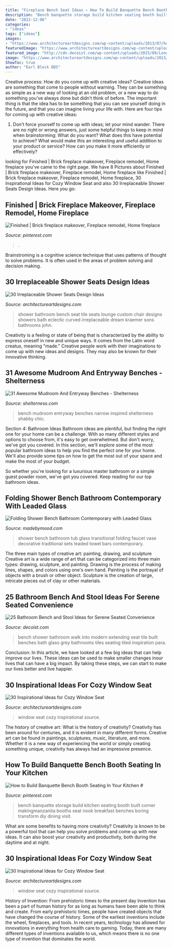 ```yaml
---
title: "Fireplace Bench Seat Ideas ~ How To Build Banquette Bench Booth Seating In Your Kitchen #"
description: "Bench banquette storage build kitchen seating booth built corner makingmanzanita booths seat nook breakfast benches boring transform diy dining visit"
date: "2022-12-06"
categories:
- "ideas"
tags: ["ideas"]
images:
- "https://www.architectureartdesigns.com/wp-content/uploads/2013/07/howellcustombuild._com.jpg"
featuredImage: "https://www.architectureartdesigns.com/wp-content/uploads/2013/07/cameokitchensonline._com1.jpg"
featured_image: "http://cdn.decoist.com/wp-content/uploads/2015/09/Long-bench-extending-into-the-walk-in-shower.jpg"
image: "https://www.architectureartdesigns.com/wp-content/uploads/2013/07/howellcustombuild._com.jpg"
ShowToc: true
author: "Earl Block DDS"
---
```



Creative process: How do you come up with creative ideas?
Creative ideas are something that come to people without warning. They can be something as simple as a new way of looking at an old problem, or a new way to do something you’ve always done but didn’t think of before. The important thing is that the idea has to be something that you can see yourself doing in the future, and that you can imagine living your life with. Here are four tips for coming up with creative ideas: 
1. Don’t force yourself to come up with ideas; let your mind wander. There are no right or wrong answers, just some helpful things to keep in mind when brainstorming: What do you want? What does this have potential to achieve? What would make this an interesting and useful addition to your product or service? How can you make it more efficiently or effectively? 


	

		
looking for Finished | Brick fireplace makeover, Fireplace remodel, Home fireplace you've came to the right page. We have 8 Pictures about Finished | Brick fireplace makeover, Fireplace remodel, Home fireplace like Finished | Brick fireplace makeover, Fireplace remodel, Home fireplace, 30 Inspirational Ideas for Cozy Window Seat and also 30 Irreplaceable Shower Seats Design Ideas. Here you go:
		
    
## Finished | Brick Fireplace Makeover, Fireplace Remodel, Home Fireplace

<img loading=lazy src="https://i.pinimg.com/736x/83/c0/90/83c09050f6f2b91b99bd9897c763baf8.jpg" onerror="this.onerror=null;this.src='https://tse3.mm.bing.net/th?id=OIP.FRwQ48xZUwHT3pNUfNANCAHaJ3&amp;pid=15.1';" alt="Finished | Brick fireplace makeover, Fireplace remodel, Home fireplace">

_Source: pinterest.com_

>. 

	

Brainstroming is a cognitive science technique that uses patterns of thought to solve problems. It is often used in the areas of problem solving and decision making.

    
## 30 Irreplaceable Shower Seats Design Ideas

<img loading=lazy src="http://www.architectureartdesigns.com/wp-content/uploads/2013/07/JKandSons._com.jpg" onerror="this.onerror=null;this.src='https://tse3.mm.bing.net/th?id=OIP.mSOKBYnNk_lmUt9OfaDpTwAAAA&amp;pid=15.1';" alt="30 Irreplaceable Shower Seats Design Ideas">

_Source: architectureartdesigns.com_

>shower bathroom bench seat tile seats lounge custom chair designs showers bath eclectic curved irreplaceable dream kraemer sons bathrooms john. 

	

Creativity is a feeling or state of being that is characterized by the ability to express oneself in new and unique ways. It comes from the Latin word creatus, meaning "made." Creative people work with their imaginations to come up with new ideas and designs. They may also be known for their innovative thinking.

    
## 31 Awesome Mudroom And Entryway Benches - Shelterness

<img loading=lazy src="https://i.shelterness.com/2016/06/25-vintage-inspired-narrow-bench.jpg" onerror="this.onerror=null;this.src='https://tse2.mm.bing.net/th?id=OIP.IQtSVeb9z8JeXQ2uCaJo0wHaLA&amp;pid=15.1';" alt="31 Awesome Mudroom And Entryway Benches - Shelterness">

_Source: shelterness.com_

>bench mudroom entryway benches narrow inspired shelterness shabby chic. 

	

Section 4: Bathroom Ideas
Bathroom ideas are plentiful, but finding the right one for your home can be a challenge. With so many different styles and options to choose from, it's easy to get overwhelmed. But don't worry, we've got you covered.
In this section, we'll explore some of the most popular bathroom ideas to help you find the perfect one for your home. We'll also provide some tips on how to get the most out of your space and make the most of your budget.

So whether you're looking for a luxurious master bathroom or a simple guest powder room, we've got you covered. Keep reading for our top bathroom ideas.

    
## Folding Shower Bench Bathroom Contemporary With Leaded Glass

<img loading=lazy src="https://madebymood.com/wp-content/uploads/2017/05/folding-shower-bench-bathroom-transitional-with-decorative-vase-traditional-tub-and-faucet-sets.jpg" onerror="this.onerror=null;this.src='https://tse1.mm.bing.net/th?id=OIP.-KX6yp8TskkfDWh2f5_nRAHaLJ&amp;pid=15.1';" alt="Folding Shower Bench Bathroom Contemporary with Leaded Glass">

_Source: madebymood.com_

>shower bench bathroom tub glass transitional folding faucet vase decorative traditional sets leaded towel bars contemporary. 

	

The three main types of creative art: painting, drawing, and sculpture
Creative art is a wide range of art that can be categorized into three main types: drawing, sculpture, and painting. Drawing is the process of making lines, shapes, and colors using one's own hand. Painting is the portrayal of objects with a brush or other object. Sculpture is the creation of large, intricate pieces out of clay or other materials.

    
## 25 Bathroom Bench And Stool Ideas For Serene Seated Convenience

<img loading=lazy src="http://cdn.decoist.com/wp-content/uploads/2015/09/Long-bench-extending-into-the-walk-in-shower.jpg" onerror="this.onerror=null;this.src='https://tse2.mm.bing.net/th?id=OIP.kK5sFVsoknaKyDkeu8kruwHaK5&amp;pid=15.1';" alt="25 Bathroom Bench and Stool Ideas for Serene Seated Convenience">

_Source: decoist.com_

>bench shower bathroom walk into modern extending seat tile built benches bath glass grey bathrooms tiles seating tiled inspiration para. 

	

Conclusion:
In this article, we have looked at a few big ideas that can help improve our lives. These ideas can be used to make smaller changes inour lives that can have a big impact. By taking these steps, we can start to make our lives better and live happier.

    
## 30 Inspirational Ideas For Cozy Window Seat

<img loading=lazy src="https://www.architectureartdesigns.com/wp-content/uploads/2013/07/cameokitchensonline._com1.jpg" onerror="this.onerror=null;this.src='https://tse3.mm.bing.net/th?id=OIP.wIlJfs5a7_pjcdtI1nT02wHaJ4&amp;pid=15.1';" alt="30 Inspirational Ideas for Cozy Window Seat">

_Source: architectureartdesigns.com_

>window seat cozy inspirational source. 

	

The history of creative art: What is the history of creativity?
Creativity has been around for centuries, and it is evident in many different forms. Creative art can be found in paintings, sculptures, music, literature, and more. Whether it is a new way of experiencing the world or simply creating something unique, creativity has always had an impressive presence.

    
## How To Build Banquette Bench Booth Seating In Your Kitchen #

<img loading=lazy src="https://i.pinimg.com/736x/15/6c/34/156c3445b02dd208eb2710e678ee5526.jpg" onerror="this.onerror=null;this.src='https://tse2.mm.bing.net/th?id=OIP.muvHdJXXo3904oupMepQ9wAAAA&amp;pid=15.1';" alt="How to Build Banquette Bench Booth Seating In Your Kitchen #">

_Source: pinterest.com_

>bench banquette storage build kitchen seating booth built corner makingmanzanita booths seat nook breakfast benches boring transform diy dining visit. 

	

What are some benefits to having more creativity?
Creativity is known to be a powerful tool that can help you solve problems and come up with new ideas. It can also boost your creativity and productivity, both during the daytime and at night.

    
## 30 Inspirational Ideas For Cozy Window Seat

<img loading=lazy src="https://www.architectureartdesigns.com/wp-content/uploads/2013/07/howellcustombuild._com.jpg" onerror="this.onerror=null;this.src='https://tse1.mm.bing.net/th?id=OIP.eN3TTRrfYGF0IxSuB6UTQAHaLL&amp;pid=15.1';" alt="30 Inspirational Ideas for Cozy Window Seat">

_Source: architectureartdesigns.com_

>window seat cozy inspirational source. 

	

History of Invention: From prehistoric times to the present day
Invention has been a part of human history for as long as humans have been able to think and create. From early prehistoric times, people have created objects that have changed the course of history. Some of the earliest inventions include the wheel, fireplaces, and tools. In recent years, technology has allowed for innovations in everything from health care to gaming. Today, there are many different types of inventions available to us, which means there is no one type of invention that dominates the world.


